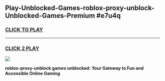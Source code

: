 
## Play-Unblocked-Games-roblox-proxy-unblock-Unblocked-Games-Premium #e7u4q
<h3>
<a href="https://premium.freeplayer.one?title=roblox-proxy-unblock&ref=12M">CLICK TO PLAY</a></h3>
<hr>

<h3>
<a href="https://premium.freeplayer.one?title=roblox-proxy-unblock&ref=12M">CLICK 2 PLAY</a>
  
</h3>

<a href="https://premium.freeplayer.one?title=roblox-proxy-unblock&ref=12M"><img src="https://clearcache.store/games.png"></a>


**roblox-proxy-unblock games unblocked: Your Gateway to Fun and Accessible Online Gaming**
